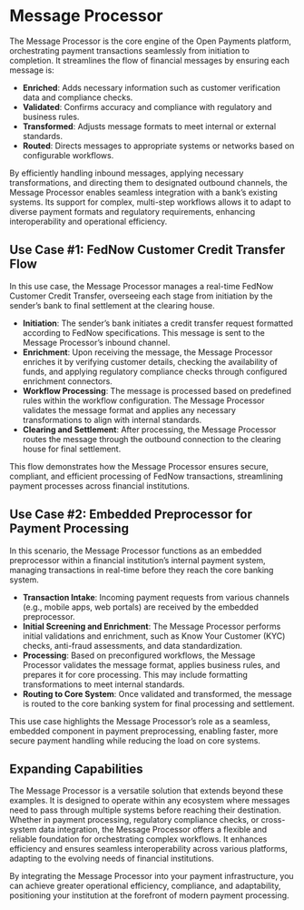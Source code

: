 # Message Processor
The Message Processor is the core engine of the Open Payments platform, orchestrating payment transactions seamlessly from initiation to completion. It streamlines the flow of financial messages by ensuring each message is:

- **Enriched**: Adds necessary information such as customer verification data and compliance checks.
- **Validated**: Confirms accuracy and compliance with regulatory and business rules.
- **Transformed**: Adjusts message formats to meet internal or external standards.
- **Routed**: Directs messages to appropriate systems or networks based on configurable workflows.

By efficiently handling inbound messages, applying necessary transformations, and directing them to designated outbound channels, the Message Processor enables seamless integration with a bank’s existing systems. Its support for complex, multi-step workflows allows it to adapt to diverse payment formats and regulatory requirements, enhancing interoperability and operational efficiency.

## Use Case #1: FedNow Customer Credit Transfer Flow
In this use case, the Message Processor manages a real-time FedNow Customer Credit Transfer, overseeing each stage from initiation by the sender’s bank to final settlement at the clearing house.

- **Initiation**: The sender’s bank initiates a credit transfer request formatted according to FedNow specifications. This message is sent to the Message Processor’s inbound channel.
- **Enrichment**: Upon receiving the message, the Message Processor enriches it by verifying customer details, checking the availability of funds, and applying regulatory compliance checks through configured enrichment connectors.
- **Workflow Processing**: The message is processed based on predefined rules within the workflow configuration. The Message Processor validates the message format and applies any necessary transformations to align with internal standards.
- **Clearing and Settlement**: After processing, the Message Processor routes the message through the outbound connection to the clearing house for final settlement.

This flow demonstrates how the Message Processor ensures secure, compliant, and efficient processing of FedNow transactions, streamlining payment processes across financial institutions.

## Use Case #2: Embedded Preprocessor for Payment Processing
In this scenario, the Message Processor functions as an embedded preprocessor within a financial institution’s internal payment system, managing transactions in real-time before they reach the core banking system.

- **Transaction Intake**: Incoming payment requests from various channels (e.g., mobile apps, web portals) are received by the embedded preprocessor.
- **Initial Screening and Enrichment**: The Message Processor performs initial validations and enrichment, such as Know Your Customer (KYC) checks, anti-fraud assessments, and data standardization.
- **Processing**: Based on preconfigured workflows, the Message Processor validates the message format, applies business rules, and prepares it for core processing. This may include formatting transformations to meet internal standards.
- **Routing to Core System**: Once validated and transformed, the message is routed to the core banking system for final processing and settlement.

This use case highlights the Message Processor’s role as a seamless, embedded component in payment preprocessing, enabling faster, more secure payment handling while reducing the load on core systems.

## Expanding Capabilities
The Message Processor is a versatile solution that extends beyond these examples. It is designed to operate within any ecosystem where messages need to pass through multiple systems before reaching their destination. Whether in payment processing, regulatory compliance checks, or cross-system data integration, the Message Processor offers a flexible and reliable foundation for orchestrating complex workflows. It enhances efficiency and ensures seamless interoperability across various platforms, adapting to the evolving needs of financial institutions.

By integrating the Message Processor into your payment infrastructure, you can achieve greater operational efficiency, compliance, and adaptability, positioning your institution at the forefront of modern payment processing.
